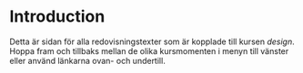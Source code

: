 Introduction
===============================

Detta är sidan för alla redovisningstexter som är kopplade till kursen *design*.
Hoppa fram och tillbaks mellan de olika kursmomenten i menyn till vänster eller använd länkarna ovan- och undertill.
